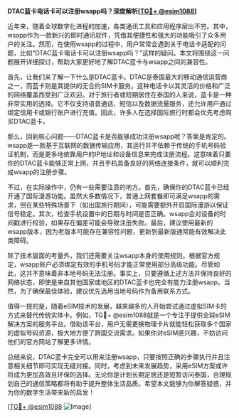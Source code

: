 **DTAC蓝卡电话卡可以注册wsapp吗？深度解析[[TG💪+ @esim1088](https://t.me/s/esim1088)]**

近年来，随着全球数字化进程的加速，各类通讯工具和应用程序层出不穷。其中，wsapp作为一款新兴的即时通讯软件，凭借其便捷性和强大的功能吸引了众多用户的关注。然而，在使用wsapp的过程中，用户常常会遇到关于电话卡适配的问题，比如“DTAC蓝卡电话卡可以注册wsapp吗？”这样的疑问。本文将围绕这一问题展开详细探讨，帮助大家更好地了解DTAC蓝卡与wsapp之间的兼容性。

首先，让我们来了解一下什么是DTAC蓝卡。DTAC是泰国最大的移动通信运营商之一，而蓝卡则是其提供的无合约SIM卡服务。这种电话卡以其灵活的价格和广泛的网络覆盖而受到广泛欢迎。对于旅行者或短期居住在泰国的人来说，蓝卡是一种非常实用的选择。它不仅支持语音通话、短信以及数据流量服务，还允许用户通过绑定信用卡或银行账户进行充值。因此，许多人在选择国际旅行时都会优先考虑购买DTAC蓝卡。

那么，回到核心问题——DTAC蓝卡是否能够成功注册wsapp呢？答案是肯定的。wsapp是一款基于互联网的数据传输应用，其运行并不依赖于传统的手机号码验证机制，而是更多地依靠用户的IP地址和设备信息来完成注册流程。这意味着只要你的DTAC蓝卡能够正常上网，并且手机具备良好的网络连接条件，就可以顺利完成wsapp的注册步骤。

不过，在实际操作中，仍有一些需要注意的地方。首先，确保你的DTAC蓝卡已经开通了国际漫游功能。虽然大多数情况下，普通上网套餐即可满足wsapp的需求，但在某些特殊场景下（如出国旅行期间），可能需要额外开启国际漫游以保证信号稳定。其次，检查手机设置中的日期与时间是否正确。wsapp会对设备的时间戳进行校验，如果存在偏差可能会导致注册失败。最后，建议使用最新的wsapp版本，因为老版本可能存在兼容性问题，更新到最新版通常能有效解决此类障碍。

除了技术层面的考量外，我们还需要关注wsapp本身的使用规则。根据官方规定，wsapp账户必须绑定有效的手机号码才能正常使用部分高级功能。尽管如此，这并不意味着非本地号码无法注册。事实上，只要遵循上述方法并保持良好的网络状态，即使是来自其他国家或地区的DTAC蓝卡也完全有能力注册wsapp。当然，为了确保最佳体验，建议优先选用当地号码作为备用联系方式。

值得一提的是，随着eSIM技术的发展，越来越多的人开始尝试通过虚拟SIM卡的方式来替代传统实体卡。例如，TG💪+ @esim1088就是一个专注于提供全球eSIM解决方案的服务平台。借助该平台，用户无需更换物理卡片就能轻松获取多个国家的虚拟号码资源，极大地方便了跨国交流需求。如果你对eSIM感兴趣，不妨访问他们的官方网站了解更多详情。

总结来说，DTAC蓝卡完全可以用来注册wsapp，只要按照正确的步骤执行并且注意相关细节即可实现无缝对接。同时，考虑到未来发展趋势，采用eSIM方案或许将成为更加高效且环保的选择。无论你是计划长期定居还是短暂访问泰国，合理规划自己的通信策略都将有助于提升整体生活品质。希望本文能够为你解答疑惑，并为你的数字生活带来新的启发！

[[TG💪+ @esim1088](https://t.me/s/esim1088) ![Image](https://i.postimg.cc/4NQfJmqS/Snipaste-2025-05-13-00-14-12.png)]